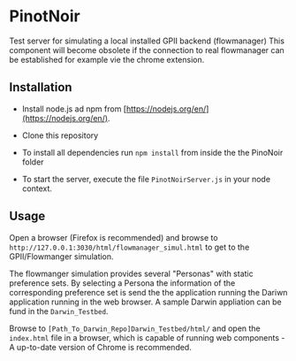 # PinotNoir

Test server for simulating a local installed GPII backend (flowmanager)
This component will become obsolete if the connection to real flowmanager can be established 
for example vie the chrome extension. 

## Installation
 
* Install node.js ad npm from [https://nodejs.org/en/](https://nodejs.org/en/).

* Clone this repository 

* To install all dependencies run `npm install` from inside the the PinoNoir folder 

* To start the server, execute the file `PinotNoirServer.js` in your node context.

## Usage
Open a browser (Firefox is recommended) and browse to `http://127.0.0.1:3030/html/flowmanager_simul.html`
to get to the GPII/Flowmanger simulation. 

The flowmanger simulation provides several "Personas" with static preference sets. 
By selecting a Persona the information of the corresponding preference set is send the the application running the 
Dariwn application running in the web browser. A sample Darwin appliation can be fund in the `Darwin_Testbed`.

Browse to `[Path_To_Darwin_Repo]Darwin_Testbed/html/` and open the `index.html` file 
in a browser, which is capable of running web components - A up-to-date version of Chrome is recommended.  


